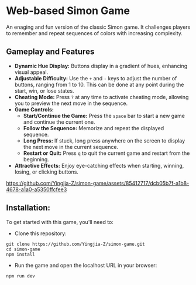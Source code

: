 # Web-based Simon Game

An enaging and fun version of the classic Simon game. It challenges players to remember and repeat sequences of colors with increasing complexity.


## Gameplay and Features

- **Dynamic Hue Display:** Buttons display in a gradient of hues, enhancing visual appeal.
- **Adjustable Difficulty:** Use the `+` and `-` keys to adjust the number of buttons, ranging from 1 to 10. This can be done at any point during the start, win, or lose states.
- **Cheating Mode:** Press `?` at any time to activate cheating mode, allowing you to preview the next move in the sequence.
- **Game Controls:**
  - **Start/Continue the Game:** Press the `space` bar to start a new game and continue the current one.
  - **Follow the Sequence:** Memorize and repeat the displayed sequence.
  - **Long Press:** If stuck, long press anywhere on the screen to display the next move in the current sequence.
  - **Restart or Quit:** Press `q` to quit the current game and restart from the beginning.
- **Attractive Effects:** Enjoy eye-catching effects when starting, winning, losing, or clicking buttons.

https://github.com/Yingjia-Z/simon-game/assets/85412717/dcb05b7f-a1b8-4678-a1a0-a5350ffcfee3

## Installation:

To get started with this game, you'll need to:

- Clone this repository:

```
git clone https://github.com/Yingjia-Z/simon-game.git
cd simon-game
npm install
```

- Run the game and open the localhost URL in your browser:

```
npm run dev
```

